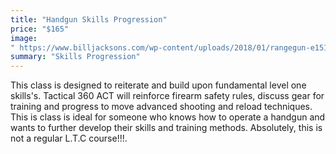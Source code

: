 ```yaml
---
title: "Handgun Skills Progression"
price: "$165"
image:
" https://www.billjacksons.com/wp-content/uploads/2018/01/rangegun-e1516313135173.jpg"
summary: "Skills Progression"
---
```

This class is designed to reiterate and build upon fundamental level one skills's.  Tactical 360 ACT will reinforce firearm safety rules, discuss gear for training and progress to move advanced shooting and reload techniques.  This is class is ideal for someone who knows how to operate a handgun and wants to further develop their skills and training methods.  Absolutely, this is not a regular L.T.C course!!!.
<!--stackedit_data:
eyJoaXN0b3J5IjpbLTUxNjcyMDc5LC00NTE0MTYyOTksLTE0OD
gwMTEwNTVdfQ==
-->
